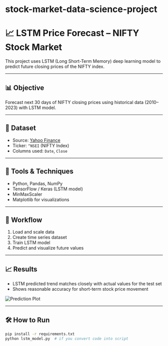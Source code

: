 # stock-market-data-science-project
# 📈 LSTM Price Forecast – NIFTY Stock Market

This project uses LSTM (Long Short-Term Memory) deep learning model to predict future closing prices of the NIFTY index.

---     

## 📊 Objective

Forecast next 30 days of NIFTY closing prices using historical data (2010–2023) with LSTM model.

---

## 📁 Dataset

- Source: [Yahoo Finance](https://finance.yahoo.com/)
- Ticker: `^NSEI` (NIFTY Index)
- Columns used: `Date`, `Close`

---

## 🧠 Tools & Techniques

- Python, Pandas, NumPy
- TensorFlow / Keras (LSTM model)
- MinMaxScaler
- Matplotlib for visualizations

---

## 🔄 Workflow

1. Load and scale data
2. Create time series dataset
3. Train LSTM model
4. Predict and visualize future values

---

## 📈 Results

- LSTM predicted trend matches closely with actual values for the test set
- Shows reasonable accuracy for short-term stock price movement

![Prediction Plot](results/lstm_prediction.png)

---

## 🛠️ How to Run

```bash
pip install -r requirements.txt
python lstm_model.py  # if you convert code into script
 
